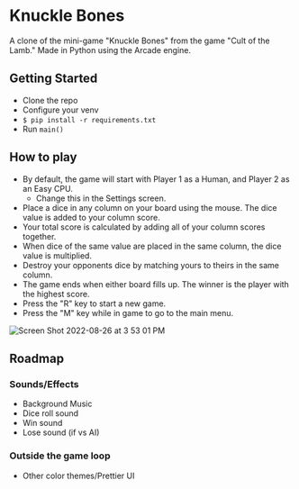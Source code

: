 # Knuckle Bones
A clone of the mini-game "Knuckle Bones" from the game "Cult of the Lamb." 
Made in Python using the Arcade engine.

## Getting Started

* Clone the repo
* Configure your venv
* `$ pip install -r requirements.txt`
* Run `main()`

## How to play

* By default, the game will start with Player 1 as a Human, and Player 2 as an Easy CPU.
  * Change this in the Settings screen. 
* Place a dice in any column on your board using the mouse. The dice value is added to your column score.
* Your total score is calculated by adding all of your column scores together.
* When dice of the same value are placed in the same column, the dice value is multiplied.
* Destroy your opponents dice by matching yours to theirs in the same column.
* The game ends when either board fills up. The winner is the player with the highest score.
* Press the "R" key to start a new game.
* Press the "M" key while in game to go to the main menu.

![Screen Shot 2022-08-26 at 3 53 01 PM](https://user-images.githubusercontent.com/29261200/187005343-8deece7f-35bd-4c79-a3ad-6c3c58b792ae.png)

## Roadmap

### Sounds/Effects
* Background Music
* Dice roll sound
* Win sound
* Lose sound (if vs AI)

### Outside the game loop
* Other color themes/Prettier UI
